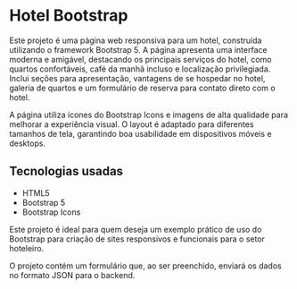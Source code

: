 # Hotel Bootstrap

Este projeto é uma página web responsiva para um hotel, construída utilizando o framework Bootstrap 5. A página apresenta uma interface moderna e amigável, destacando os principais serviços do hotel, como quartos confortáveis, café da manhã incluso e localização privilegiada. Inclui seções para apresentação, vantagens de se hospedar no hotel, galeria de quartos e um formulário de reserva para contato direto com o hotel.

A página utiliza ícones do Bootstrap Icons e imagens de alta qualidade para melhorar a experiência visual. O layout é adaptado para diferentes tamanhos de tela, garantindo boa usabilidade em dispositivos móveis e desktops.

## Tecnologias usadas

- HTML5
- Bootstrap 5
- Bootstrap Icons

Este projeto é ideal para quem deseja um exemplo prático de uso do Bootstrap para criação de sites responsivos e funcionais para o setor hoteleiro.

O projeto contém um formulário que, ao ser preenchido, enviará os dados no formato JSON para o backend.
